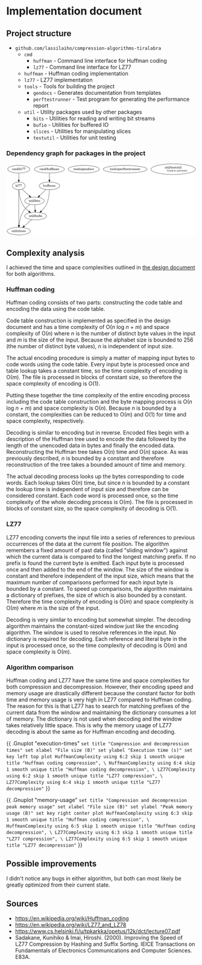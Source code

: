 # Implementation document

## Project structure

- `github.com/lassilaiho/compression-algorithms-tiralabra`
  - `cmd`
    - `huffman` - Command line interface for Huffman coding
    - `lz77` - Command line interface for LZ77
  - `huffman` - Huffman coding implementation
  - `lz77` - LZ77 implementation
  - `tools` - Tools for building the project
    - `gendocs` - Generates documentation from templates
    - `perftestrunner` - Test program for generating the performance report
  - `util` - Utility packages used by other packages
    - `bits` - Utilities for reading and writing bit streams
    - `bufio` - Utilities for buffered IO
    - `slices` - Utilities for manipulating slices
    - `testutil` - Utilities for unit testing

### Dependency graph for packages in the project

![dependency graph](images/dependency-graph.png)

## Complexity analysis

I achieved the time and space complexities outlined in [the design
document](design-document.md) for both algorithms.

### Huffman coding

Huffman coding consists of two parts: constructing the code table and encoding
the data using the code table.

Code table construction is implemented as specified in the design document and
has a time complexity of O(*n* log *n* + *m*) and space complexity of O(*n*)
where *n* is the number of distinct byte values in the input and *m* is the size
of the input. Because the alphabet size is bounded to 256 (the number of
distinct byte values), *n* is independent of input size.

The actual encoding procedure is simply a matter of mapping input bytes to code
words using the code table. Every input byte is processed once and table lookup
takes a constant time, so the time complexity of encoding is O(*m*). The file is
processed in blocks of constant size, so therefore the space complexity of
encoding is O(1).

Putting these together the time complexity of the entire encoding process
including the code table construction and the byte mapping process is O(*n* log
*n* + *m*) and space complexity is O(*n*). Because *n* is bounded by a constant,
the complexities can be reduced to O(*m*) and O(1) for time and space
complexity, respectively.

Decoding is similar to encoding but in reverse. Encoded files begin with a
description of the Huffman tree used to encode the data followed by the length
of the unencoded data in bytes and finally the encoded data. Reconstructing the
Huffman tree takes O(*n*) time and O(*n*) space. As was previously described,
*n* is bounded by a constant and therefore reconstruction of the tree takes a
bounded amount of time and memory.

The actual decoding process looks up the bytes corresponding to code words. Each
lookup takes O(*n*) time, but since *n* is bounded by a constant the lookup time
is independent of input size and therefore can be considered constant. Each code
word is processed once, so the time complexity of the whole decoding process is
O(*m*). The file is processed in blocks of constant size, so the space
complexity of decoding is O(1).

### LZ77

LZ77 encoding converts the input file into a series of references to previous
occurrences of the data at the current file position. The algorithm remembers a
fixed amount of past data (called "sliding window") against which the current
data is compared to find the longest matching prefix. If no prefix is found the
current byte is emitted. Each input byte is processed once and then added to the
end of the window. The size of the window is constant and therefore independent
of the input size, which means that the maximum number of comparisons performed
for each input byte is bounded by a constant. To speed up comparisons, the
algorithm maintains a dictionary of prefixes, the size of which is also bounded
by a constant. Therefore the time complexity of encoding is O(*m*) and space
complexity is O(*m*) where *m* is the size of the input.

Decoding is very similar to encoding but somewhat simpler. The decoding
algorithm maintains the constant-sized window just like the encoding algorithm.
The window is used to resolve references in the input. No dictionary is required
for decoding. Each reference and literal byte in the input is processed once, so
the time complexity of decoding is O(*m*) and space complexity is O(*m*).

### Algorithm comparison

Huffman coding and LZ77 have the same time and space complexities for both
compression and decompression. However, their encoding speed and memory usage
are drastically different because the constant factor for both time and memory
usage is very high in LZ77 compared to Huffman coding. The reason for this is
that LZ77 has to search for matching prefixes of the current data from the
window and maintaining the dictionary consumes a lot of memory. The dictionary
is not used when decoding and the window takes relatively little space. This is
why the memory usage of LZ77 decoding is about the same as for Huffman encoding
and decoding.

{{ .Gnuplot "execution-times" `
set title "Compression and decompression times"
set xlabel "File size (B)"
set ylabel "Execution time (s)"
set key left top
plot HuffmanComplexity using 6:2 skip 1 smooth unique title "Huffman coding compression", \
  HuffmanComplexity using 6:4 skip 1 smooth unique title "Huffman coding decompression", \
  LZ77Complexity using 6:2 skip 1 smooth unique title "LZ77 compression", \
  LZ77Complexity using 6:4 skip 1 smooth unique title "LZ77 decompression"
` }}

{{ .Gnuplot "memory-usage" `
set title "Compression and decompression peak memory usage"
set xlabel "File size (B)"
set ylabel "Peak memory usage (B)"
set key right center
plot HuffmanComplexity using 6:3 skip 1 smooth unique title "Huffman coding compression", \
  HuffmanComplexity using 6:5 skip 1 smooth unique title "Huffman coding decompression", \
  LZ77Complexity using 6:3 skip 1 smooth unique title "LZ77 compression", \
  LZ77Complexity using 6:5 skip 1 smooth unique title "LZ77 decompression"
` }}

## Possible improvements

I didn't notice any bugs in either algorithm, but both can most likely be
greatly optimized from their current state.

## Sources

- https://en.wikipedia.org/wiki/Huffman_coding
- https://en.wikipedia.org/wiki/LZ77_and_LZ78
- https://www.cs.helsinki.fi/u/tpkarkka/opetus/12k/dct/lecture07.pdf
- Sadakane, Kunihiko & Imai, Hiroshi. (2000). Improving the Speed of LZ77
  Compression by Hashing and Suffix Sorting. IEICE Transactions on Fundamentals
  of Electronics Communications and Computer Sciences. E83A. 
